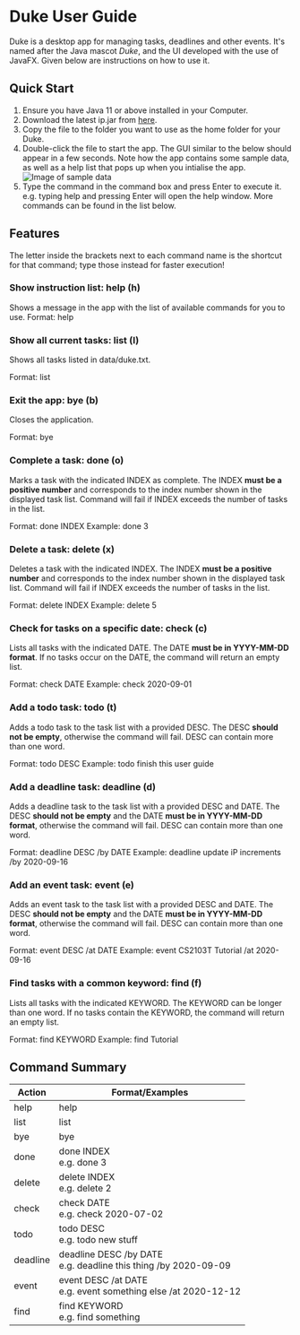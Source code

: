 # Duke User Guide

Duke is a desktop app for managing tasks, deadlines and other events. It's named after the Java mascot _Duke_, and the UI developed with the use of JavaFX. Given below are instructions on how to use it.

## Quick Start

1. Ensure you have Java 11 or above installed in your Computer.
2. Download the latest ip.jar from [here](http://google.com).
3. Copy the file to the folder you want to use as the home folder for your Duke.
4. Double-click the file to start the app. The GUI similar to the below should appear in a few seconds. Note how the app contains some sample data, as well as a help list that pops up when you intialise the app.
![Image of sample data](https://i.imgur.com/w9PKpPy.png)
5. Type the command in the command box and press Enter to execute it. e.g. typing help and pressing Enter will open the help window. More commands can be found in the list below.

## Features

The letter inside the brackets next to each command name is the shortcut for that command; type those instead for faster execution!

### Show instruction list: help (h)

Shows a message in the app with the list of available commands for you to use.
Format: help

### Show all current tasks: list (l)

Shows all tasks listed in data/duke.txt.

Format: list

### Exit the app: bye (b)

Closes the application.

Format: bye

### Complete a task: done (o)

Marks a task with the indicated INDEX as complete. The INDEX **must be a positive number** and corresponds to the index number shown in the displayed task list. Command will fail if INDEX exceeds the number of tasks in the list.

Format: done INDEX
Example: done 3

### Delete a task: delete (x)

Deletes a task with the indicated INDEX. The INDEX **must be a positive number** and corresponds to the index number shown in the displayed task list. Command will fail if INDEX exceeds the number of tasks in the list.

Format: delete INDEX
Example: delete 5

### Check for tasks on a specific date: check (c)

Lists all tasks with the indicated DATE. The DATE **must be in YYYY-MM-DD format**. If no tasks occur on the DATE, the command will return an empty list.

Format: check DATE
Example: check 2020-09-01

### Add a todo task: todo (t)

Adds a todo task to the task list with a provided DESC. The DESC **should not be empty**, otherwise the command will fail. DESC can contain more than one word.

Format: todo DESC
Example: todo finish this user guide

### Add a deadline task: deadline (d)

Adds a deadline task to the task list with a provided DESC and DATE. The DESC **should not be empty** and the DATE **must be in YYYY-MM-DD format**, otherwise the command will fail. DESC can contain more than one word.

Format: deadline DESC /by DATE
Example: deadline update iP increments /by 2020-09-16

### Add an event task: event (e)

Adds an event task to the task list with a provided DESC and DATE. The DESC **should not be empty** and the DATE **must be in YYYY-MM-DD format**, otherwise the command will fail. DESC can contain more than one word.

Format: event DESC /at DATE
Example: event CS2103T Tutorial /at 2020-09-16

### Find tasks with a common keyword: find (f)

Lists all tasks with the indicated KEYWORD. The KEYWORD can be longer than one word. If no tasks contain the KEYWORD, the command will return an empty list.

Format: find KEYWORD
Example: find Tutorial

## Command Summary

Action   | Format/Examples
---------| -------------
help | help
list | list
bye | bye
done | done INDEX<br>e.g. done 3
delete | delete INDEX<br>e.g. delete 2
check | check DATE<br>e.g. check 2020-07-02
todo | todo DESC<br>e.g. todo new stuff
deadline | deadline DESC /by DATE<br>e.g. deadline this thing /by 2020-09-09
event | event DESC /at DATE<br>e.g. event something else /at 2020-12-12
find | find KEYWORD<br>e.g. find something
